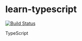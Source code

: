 # learn-typescript

[![Build Status](https://travis-ci.org/DreamerKing/learn-typescript.svg?branch=master)](https://travis-ci.org/DreamerKing/learn-typescript)  


TypeScript

